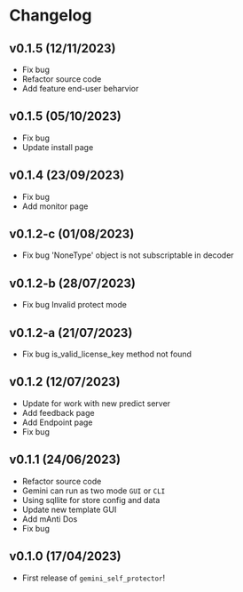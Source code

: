 # Changelog

## v0.1.5 (12/11/2023)

- Fix bug
- Refactor source code
- Add feature end-user beharvior

## v0.1.5 (05/10/2023)
- Fix bug
- Update install page

## v0.1.4 (23/09/2023)

- Fix bug 
- Add monitor page

## v0.1.2-c (01/08/2023)

- Fix bug 'NoneType' object is not subscriptable in decoder

## v0.1.2-b (28/07/2023)

- Fix bug Invalid protect mode 

## v0.1.2-a (21/07/2023)

- Fix bug is_valid_license_key method not found
 
## v0.1.2 (12/07/2023)

- Update for work with new predict server
- Add feedback page
- Add Endpoint page
- Fix bug

## v0.1.1 (24/06/2023)

- Refactor source code
- Gemini can run as two mode `GUI` or `CLI`
- Using sqllite for store config and data
- Update new template GUI
- Add mAnti Dos 
- Fix bug

## v0.1.0 (17/04/2023)

- First release of `gemini_self_protector`!